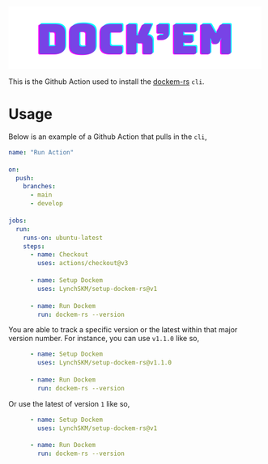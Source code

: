 ![Dockem](docs/logo.png)

This is the Github Action used to install the [dockem-rs](https://github.com/LynchSKM/dockem-rs) `cli`.

# Usage

Below is an example of a Github Action that pulls in the `cli`,

```yaml
name: "Run Action"

on:
  push:
    branches:
      - main
      - develop

jobs:
  run:
    runs-on: ubuntu-latest
    steps:
      - name: Checkout
        uses: actions/checkout@v3

      - name: Setup Dockem
        uses: LynchSKM/setup-dockem-rs@v1

      - name: Run Dockem
        run: dockem-rs --version
```

You are able to track a specific version or the latest within that major version number. For instance, you can use `v1.1.0` like so,
```yaml
      - name: Setup Dockem
        uses: LynchSKM/setup-dockem-rs@v1.1.0

      - name: Run Dockem
        run: dockem-rs --version
```

Or use the latest of version `1` like so,
```yaml
      - name: Setup Dockem
        uses: LynchSKM/setup-dockem-rs@v1

      - name: Run Dockem
        run: dockem-rs --version
```